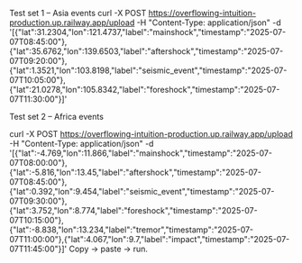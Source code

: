 Test set 1 – Asia events
curl -X POST https://overflowing-intuition-production.up.railway.app/upload -H "Content-Type: application/json" -d '[{"lat":31.2304,"lon":121.4737,"label":"mainshock","timestamp":"2025-07-07T08:45:00"},{"lat":35.6762,"lon":139.6503,"label":"aftershock","timestamp":"2025-07-07T09:20:00"},{"lat":1.3521,"lon":103.8198,"label":"seismic_event","timestamp":"2025-07-07T10:05:00"},{"lat":21.0278,"lon":105.8342,"label":"foreshock","timestamp":"2025-07-07T11:30:00"}]'

Test set 2 – Africa events

curl -X POST https://overflowing-intuition-production.up.railway.app/upload -H "Content-Type: application/json" -d '[{"lat":-4.769,"lon":11.866,"label":"mainshock","timestamp":"2025-07-07T08:00:00"},{"lat":-5.816,"lon":13.45,"label":"aftershock","timestamp":"2025-07-07T08:45:00"},{"lat":0.392,"lon":9.454,"label":"seismic_event","timestamp":"2025-07-07T09:30:00"},{"lat":3.752,"lon":8.774,"label":"foreshock","timestamp":"2025-07-07T10:15:00"},{"lat":-8.838,"lon":13.234,"label":"tremor","timestamp":"2025-07-07T11:00:00"},{"lat":4.067,"lon":9.7,"label":"impact","timestamp":"2025-07-07T11:45:00"}]'
Copy → paste → run.
